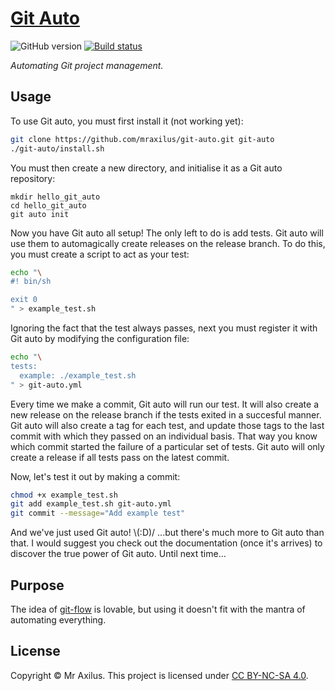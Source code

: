 [Git Auto][linkedin]
====================
![GitHub version][version_badge] [![Build status][travis_image]][travis_status]

_Automating Git project management._

Usage
-----
To use Git auto, you must first install it (not working yet):

```sh
git clone https://github.com/mraxilus/git-auto.git git-auto
./git-auto/install.sh
```

You must then create a new directory, and initialise it as a Git auto repository:

```
mkdir hello_git_auto
cd hello_git_auto
git auto init
```

Now you have Git auto all setup!
The only left to do is add tests. 
Git auto will use them to automagically create releases on the release branch.
To do this, you must create a script to act as your test:

```sh
echo "\
#! bin/sh

exit 0
" > example_test.sh
```

Ignoring the fact that the test always passes, next you must register it with Git auto by modifying the configuration file:

```sh
echo "\
tests:
  example: ./example_test.sh
" > git-auto.yml
```

Every time we make a commit, Git auto will run our test.
It will also create a new release on the release branch if the tests exited in a succesful manner.
Git auto will also create a tag for each test, and update those tags to the last commit with which they passed on an individual basis.
That way you know which commit started the failure of a particular set of tests.
Git auto will only create a release if all tests pass on the latest commit.

Now, let's test it out by making a commit:

```sh
chmod +x example_test.sh
git add example_test.sh git-auto.yml
git commit --message="Add example test"
```

And we've just used Git auto!
\\(:D)/ ...but there's much more to Git auto than that.
I would suggest you check out the documentation (once it's arrives) to discover the true power of Git auto.
Until next time...

Purpose
-------
The idea of [git-flow][git_flow] is lovable, but using it doesn't fit with the mantra of automating everything.

License
-------
Copyright © Mr Axilus.
This project is licensed under [CC BY-NC-SA 4.0][license].

[git_flow]: https://github.com/nvie/gitflow
[license]: https://creativecommons.org/licenses/by-nc-sa/4.0/
[linkedin]: https://www.linkedin.com/in/mraxilus
[travis_image]: https://secure.travis-ci.org/mraxilus/git-auto.png?branch=master
[travis_status]: https://secure.travis-ci.org/mraxilus/git-auto
[version_badge]: https://badge.fury.io/gh/mraxilus%2Fgit-auto.svg 


